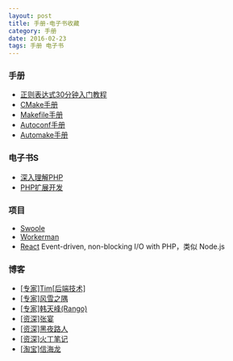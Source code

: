 ```yaml
---
layout: post
title: 手册-电子书收藏
category: 手册
date: 2016-02-23
tags: 手册 电子书
---
```




### 手册

* [正则表达式30分钟入门教程](http://www.php-note.com/doc/regex/regex.html)
* [CMake手册](http://www.cnblogs.com/coderfenghc/archive/2013/01/20/2846621.html)
* [Makefile手册](http://htwm.readthedocs.org/zh_CN/latest/index.html)
* [Autoconf手册](http://www.cnblogs.com/fengwei/p/4394165.html)
* [Automake手册](http://www.gnu.org/software/automake/manual/automake.html)

### 电子书S

* [深入理解PHP](http://www.php-internals.com/book/)
* [PHP扩展开发](http://www.walu.cc/phpbook/preface.md)  

### 项目

* [Swoole](http://www.swoole.com/)
* [Workerman](http://www.workerman.net/)
* [React](http://reactphp.org/)  Event-driven, non-blocking I/O with PHP，类似 Node.js

### 博客
* [[专家]Tim[后端技术]](http://timyang.net/)
* [[专家]风雪之隅](http://www.laruence.com/)
* [[专家]韩天峰(Rango)](http://rango.swoole.com/)
* [[资深]张宴](http://zyan.cc/)
* [[资深]黑夜路人](http://blog.csdn.net/heiyeshuwu)
* [[资深]火丁笔记](http://huoding.com/)
* [[淘宝]信海龙](http://www.bo56.com/)

